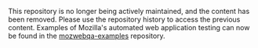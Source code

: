 This repository is no longer being actively maintained, and the content has
been removed. Please use the repository history to access the previous content.
Examples of Mozilla's automated web application testing can now be found in the
[mozwebqa-examples](https://github.com/mozilla/mozwebqa-examples) repository.
